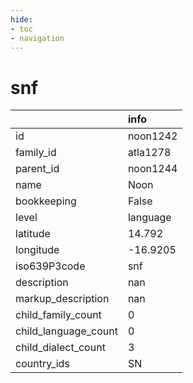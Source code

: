 ```yaml
---
hide:
- toc
- navigation
---
```

# snf
|                      | info     |
|:---------------------|:---------|
| id                   | noon1242 |
| family_id            | atla1278 |
| parent_id            | noon1244 |
| name                 | Noon     |
| bookkeeping          | False    |
| level                | language |
| latitude             | 14.792   |
| longitude            | -16.9205 |
| iso639P3code         | snf      |
| description          | nan      |
| markup_description   | nan      |
| child_family_count   | 0        |
| child_language_count | 0        |
| child_dialect_count  | 3        |
| country_ids          | SN       |